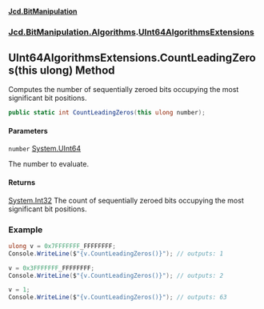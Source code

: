 #### [Jcd.BitManipulation](index.md 'index')

### [Jcd.BitManipulation.Algorithms](Jcd.BitManipulation.Algorithms 'Jcd.BitManipulation.Algorithms').[UInt64AlgorithmsExtensions](Jcd.BitManipulation.Algorithms.UInt64AlgorithmsExtensions 'Jcd.BitManipulation.Algorithms.UInt64AlgorithmsExtensions')

## UInt64AlgorithmsExtensions.CountLeadingZeros(this ulong) Method

Computes the number of sequentially zeroed bits occupying the
most significant bit positions.

```csharp
public static int CountLeadingZeros(this ulong number);
```

#### Parameters

<a name='Jcd.BitManipulation.Algorithms.UInt64AlgorithmsExtensions.CountLeadingZeros(thisulong).number'></a>

`number` [System.UInt64](https://docs.microsoft.com/en-us/dotnet/api/System.UInt64 'System.UInt64')

The number to evaluate.

#### Returns

[System.Int32](https://docs.microsoft.com/en-us/dotnet/api/System.Int32 'System.Int32')
The count of sequentially zeroed bits occupying the most significant bit positions.

### Example

```csharp
ulong v = 0x7FFFFFFF_FFFFFFFF;
Console.WriteLine($"{v.CountLeadingZeros()}"); // outputs: 1

v = 0x3FFFFFFF_FFFFFFFF;
Console.WriteLine($"{v.CountLeadingZeros()}"); // outputs: 2

v = 1;
Console.WriteLine($"{v.CountLeadingZeros()}"); // outputs: 63
```